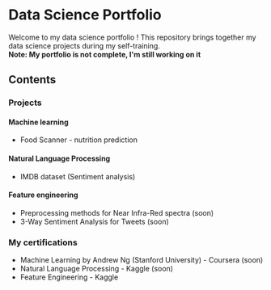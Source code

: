 # Data Science Portfolio
Welcome to my data science portfolio ! This repository brings together my data science projects during my self-training.<br>
__Note: My portfolio is not complete, I'm still working on it__
## Contents
### Projects
#### Machine learning
- Food Scanner - nutrition prediction
#### Natural Language Processing
- IMDB dataset (Sentiment analysis)
#### Feature engineering
- Preprocessing methods for Near Infra-Red spectra (soon)
- 3-Way Sentiment Analysis for Tweets (soon)

### My certifications
- Machine Learning by Andrew Ng (Stanford University) - Coursera (soon)
- Natural Language Processing - Kaggle (soon)
- Feature Engineering - Kaggle
